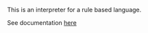 This is an interpreter for a rule based language.

See documentation [here](https://kovach.github.io/web2/)
